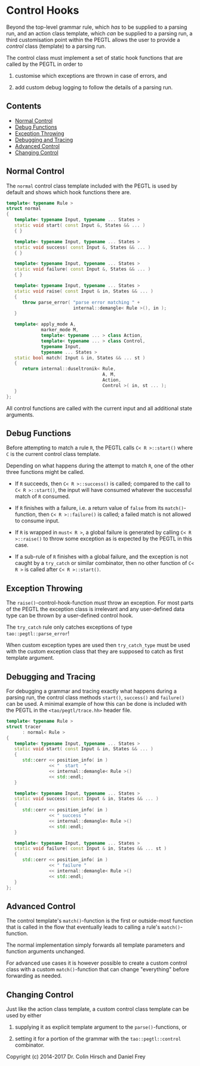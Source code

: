 # Control Hooks

Beyond the top-level grammar rule, which *has* to be supplied to a parsing run, and an action class template, which *can* be supplied to a parsing run, a third customisation point within the PEGTL allows the user to provide a *control* class (template) to a parsing run.

The control class must implement a set of static hook functions that are called by the PEGTL in order to

1. customise which exceptions are thrown in case of errors, and

2. add custom debug logging to follow the details of a parsing run.

## Contents

* [Normal Control](#normal-control)
* [Debug Functions](#debug-functions)
* [Exception Throwing](#exception-throwing)
* [Debugging and Tracing](#debugging-and-tracing)
* [Advanced Control](#advanced-control)
* [Changing Control](#changing-control)

## Normal Control

The `normal` control class template included with the PEGTL is used by default and shows which hook functions there are.

```c++
template< typename Rule >
struct normal
{
   template< typename Input, typename ... States >
   static void start( const Input &, States && ... )
   { }

   template< typename Input, typename ... States >
   static void success( const Input &, States && ... )
   { }

   template< typename Input, typename ... States >
   static void failure( const Input &, States && ... )
   { }

   template< typename Input, typename ... States >
   static void raise( const Input & in, States && ... )
   {
      throw parse_error( "parse error matching " +
                         internal::demangle< Rule >(), in );
   }

   template< apply_mode A,
             marker_mode M,
             template< typename ... > class Action,
             template< typename ... > class Control,
             typename Input,
             typename ... States >
   static bool match( Input & in, States && ... st )
   {
      return internal::duseltronik< Rule,
                                    A, M,
                                    Action,
                                    Control >( in, st ... );
   }
};
```

All control functions are called with the current input and all additional state arguments.

## Debug Functions

Before attempting to match a rule `R`, the PEGTL calls `C< R >::start()` where `C` is the current control class template.

Depending on what happens during the attempt to match `R`, one of the other three functions might be called.

- If `R` succeeds, then `C< R >::success()` is called; compared to the call to `C< R >::start()`, the input will have consumed whatever the successful match of `R` consumed.

- If `R` finishes with a failure, i.e. a return value of `false` from its `match()`-function, then `C< R >::failure()` is called; a failed match is not allowed to consume input.

- If `R` is wrapped in `must< R >`, a global failure is generated by calling `C< R >::raise()` to throw some exception as is expected by the PEGTL in this case.

- If a sub-rule of `R` finishes with a global failure, and the exception is not caught by a `try_catch` or similar combinator, then no other function of `C< R >` is called after `C< R >::start()`.

## Exception Throwing

The `raise()`-control-hook-function *must* throw an exception.
For most parts of the PEGTL the exception class is irrelevant and any user-defined data type can be thrown by a user-defined control hook.

The `try_catch` rule only catches exceptions of type `tao::pegtl::parse_error`!

When custom exception types are used then `try_catch_type` must be used with the custom exception class that they are supposed to catch as first template argument.

## Debugging and Tracing

For debugging a grammar and tracing exactly what happens during a parsing run, the control class methods `start()`, `success()` and `failure()` can be used.
A minimal example of how this can be done is included with the PEGTL in the `<tao/pegtl/trace.hh>` header file.

```c++
template< typename Rule >
struct tracer
      : normal< Rule >
{
   template< typename Input, typename ... States >
   static void start( const Input & in, States && ... )
   {
      std::cerr << position_info( in )
                << "  start  "
                << internal::demangle< Rule >()
                << std::endl;
   }

   template< typename Input, typename ... States >
   static void success( const Input & in, States && ... )
   {
      std::cerr << position_info( in )
                << " success "
                << internal::demangle< Rule >()
                << std::endl;
   }

   template< typename Input, typename ... States >
   static void failure( const Input & in, States && ... st )
   {
      std::cerr << position_info( in )
                << " failure "
                << internal::demangle< Rule >()
                << std::endl;
   }
};
```

## Advanced Control

The control template's `match()`-function is the first or outside-most function that is called in the flow that eventually leads to calling a rule's `match()`-function.

The normal implementation simply forwards all template parameters and function arguments unchanged.

For advanced use cases it is however possible to create a custom control class with a custom `match()`-function that can change "everything" before forwarding as needed.

## Changing Control

Just like the action class template, a custom control class template can be used by either

1. supplying it as explicit template argument to the `parse()`-functions, or

2. setting it for a portion of the grammar with the `tao::pegtl::control` combinator.

Copyright (c) 2014-2017 Dr. Colin Hirsch and Daniel Frey
